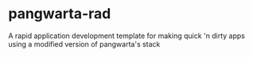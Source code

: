 # pangwarta-rad

A rapid application development template for making quick &#39;n dirty apps using a modified version of pangwarta&#39;s stack